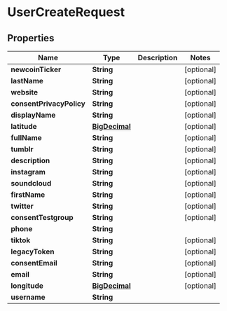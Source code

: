 
# UserCreateRequest

## Properties
Name | Type | Description | Notes
------------ | ------------- | ------------- | -------------
**newcoinTicker** | **String** |  |  [optional]
**lastName** | **String** |  |  [optional]
**website** | **String** |  |  [optional]
**consentPrivacyPolicy** | **String** |  |  [optional]
**displayName** | **String** |  |  [optional]
**latitude** | [**BigDecimal**](BigDecimal.md) |  |  [optional]
**fullName** | **String** |  |  [optional]
**tumblr** | **String** |  |  [optional]
**description** | **String** |  |  [optional]
**instagram** | **String** |  |  [optional]
**soundcloud** | **String** |  |  [optional]
**firstName** | **String** |  |  [optional]
**twitter** | **String** |  |  [optional]
**consentTestgroup** | **String** |  |  [optional]
**phone** | **String** |  | 
**tiktok** | **String** |  |  [optional]
**legacyToken** | **String** |  |  [optional]
**consentEmail** | **String** |  |  [optional]
**email** | **String** |  |  [optional]
**longitude** | [**BigDecimal**](BigDecimal.md) |  |  [optional]
**username** | **String** |  | 



